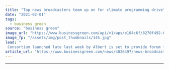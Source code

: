 ```yaml
---
title: "Top news broadcasters team up on for climate programming drive"
date: "2021-02-01"
tags: 
  - business green
source: "business green"
image_url: "https://www.businessgreen.com/api/v1/wps/e104c6f/8270f492-61b3-497a-968b-92eefcee6dc8/6/couple-watching-tv-2020-1-185x114.jpg"
image_fp: "/assets/img/post_thumbnails/145.jpg"
lead: "
 Consortium launched late last week by Albert is set to provide forum for UK's leading broadcasters to share best practice on decarbonisation and climate-related content ..."
article_url: "https://www.businessgreen.com/news/4026497/news-broadcasters-team-climate-programming-drive"
---
```


---
